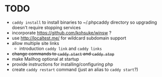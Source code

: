 # TODO
- `caddy install` to install binaries to ~/.phpcaddy directory so upgrading doesn't require stopping services 
- incorporate https://github.com/kohsuke/winsw ?
- use http://localtest.me/ for wildcard subdomain support
- allow multiple site links
  - introduction `caddy link` and `caddy links`
- ~~change commands to `caddy start` and `caddy stop`~~
- make Mailhog optional at startup
- provide instructions for installing/configuring php
- create `caddy restart` command (just an alias to `caddy start`?)